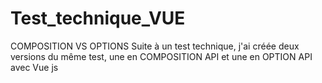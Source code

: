 # Test_technique_VUE
COMPOSITION VS OPTIONS 
Suite à un test technique, j'ai créée deux versions du même test, une en COMPOSITION API et une en OPTION API avec Vue js
